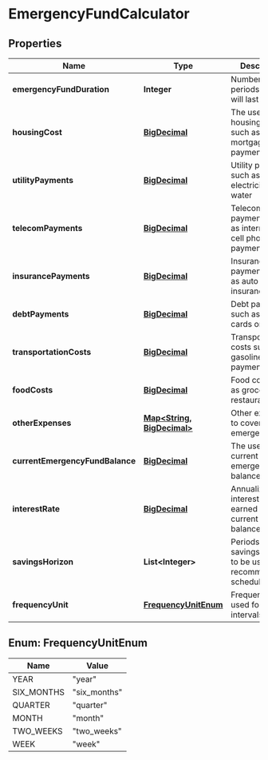 
# EmergencyFundCalculator

## Properties
Name | Type | Description | Notes
------------ | ------------- | ------------- | -------------
**emergencyFundDuration** | **Integer** | Number of periods the fund will last | 
**housingCost** | [**BigDecimal**](BigDecimal.md) | The user&#39;s housing costs, such as rent or mortgage payments |  [optional]
**utilityPayments** | [**BigDecimal**](BigDecimal.md) | Utility payments such as electricity or water |  [optional]
**telecomPayments** | [**BigDecimal**](BigDecimal.md) | Telecom payments such as internet or cell phone payments |  [optional]
**insurancePayments** | [**BigDecimal**](BigDecimal.md) | Insurance payments such as auto or home insurance |  [optional]
**debtPayments** | [**BigDecimal**](BigDecimal.md) | Debt payments such as credit cards or loans |  [optional]
**transportationCosts** | [**BigDecimal**](BigDecimal.md) | Transportation costs such as gasoline or car payments |  [optional]
**foodCosts** | [**BigDecimal**](BigDecimal.md) | Food costs such as groceries or restaurants |  [optional]
**otherExpenses** | [**Map&lt;String, BigDecimal&gt;**](BigDecimal.md) | Other expenses to cover in the emergency fund |  [optional]
**currentEmergencyFundBalance** | [**BigDecimal**](BigDecimal.md) | The user&#39;s current emergency fund balance |  [optional]
**interestRate** | [**BigDecimal**](BigDecimal.md) | Annualized interest rate earned on the current fund balance |  [optional]
**savingsHorizon** | **List&lt;Integer&gt;** | Periods in the savings horizon to be used in the recommendation schedule |  [optional]
**frequencyUnit** | [**FrequencyUnitEnum**](#FrequencyUnitEnum) | Frequency unit used for all time intervals |  [optional]


<a name="FrequencyUnitEnum"></a>
## Enum: FrequencyUnitEnum
Name | Value
---- | -----
YEAR | &quot;year&quot;
SIX_MONTHS | &quot;six_months&quot;
QUARTER | &quot;quarter&quot;
MONTH | &quot;month&quot;
TWO_WEEKS | &quot;two_weeks&quot;
WEEK | &quot;week&quot;



